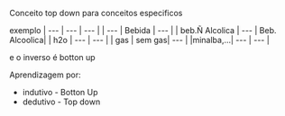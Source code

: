 Conceito top down para conceitos especificos

exemplo
| --- | --- | --- |
| --- | Bebida | --- |
| beb.Ñ Alcolica | --- | Beb. Alcoolica|
| h2o | --- | --- |
| gas | sem gas| --- |
|minalba,...| --- | --- |


e o inverso é botton up

Aprendizagem por:
- indutivo - Botton Up
- dedutivo - Top down
